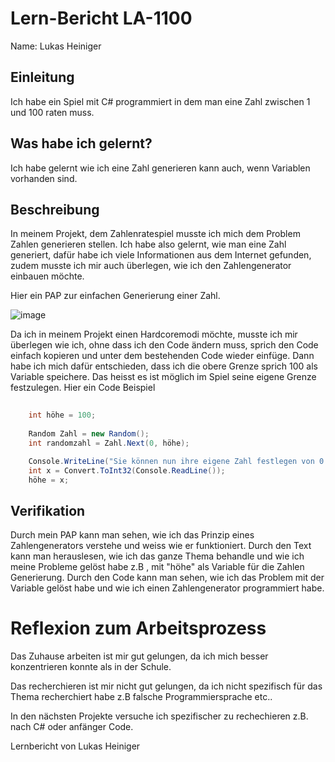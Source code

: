 # Lern-Bericht LA-1100
Name: Lukas Heiniger

## Einleitung

Ich habe ein Spiel mit C# programmiert in dem man eine Zahl zwischen 1 und 100 raten muss.

## Was habe ich gelernt?

Ich habe gelernt wie ich eine Zahl generieren kann auch, wenn Variablen vorhanden sind.

## Beschreibung

In meinem Projekt, dem Zahlenratespiel musste ich mich dem Problem Zahlen generieren stellen. Ich habe also gelernt, wie man eine Zahl generiert, dafür habe ich viele Informationen aus dem Internet gefunden, zudem musste ich mir auch überlegen, wie ich den Zahlengenerator einbauen möchte.

Hier ein PAP zur einfachen Generierung einer Zahl.

![image](https://user-images.githubusercontent.com/111046378/191698104-129d71ab-9901-4820-8617-80385218b6f0.png)

Da ich in meinem Projekt einen Hardcoremodi möchte, musste ich mir überlegen wie ich, ohne dass ich den Code ändern muss, sprich den Code einfach kopieren und unter dem 
bestehenden Code wieder einfüge. Dann habe ich mich dafür entschieden, dass ich die obere Grenze sprich 100 als Variable speichere. Das heisst es ist möglich im Spiel seine eigene Grenze festzulegen.
Hier ein Code Beispiel

```csharp
  
    int höhe = 100;
    
    Random Zahl = new Random();
    int randomzahl = Zahl.Next(0, höhe);

    Console.WriteLine("Sie können nun ihre eigene Zahl festlegen von 0 bis x ");
    int x = Convert.ToInt32(Console.ReadLine());
    höhe = x;

```



## Verifikation


Durch mein PAP kann man sehen, wie ich das Prinzip eines Zahlengenerators verstehe und weiss wie er funktioniert.
Durch den Text kann man herauslesen, wie ich das ganze Thema behandle und wie ich meine Probleme gelöst habe z.B , mit "höhe" als Variable für die Zahlen Generierung.
Durch den Code kann man sehen, wie ich das Problem mit der Variable gelöst habe und wie ich einen Zahlengenerator programmiert habe.



# Reflexion zum Arbeitsprozess

Das Zuhause arbeiten ist mir gut gelungen, da ich mich besser konzentrieren konnte als in der Schule.

Das recherchieren ist mir nicht gut gelungen, da ich nicht spezifisch für das Thema recherchiert habe z.B falsche Programmiersprache etc..

In den nächsten Projekte versuche ich spezifischer zu rechechieren z.B. nach C# oder anfänger Code.

Lernbericht von Lukas Heiniger

